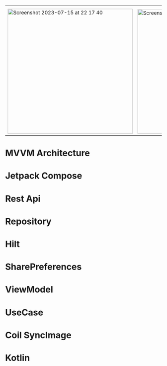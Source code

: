 <table>
  <tr><th></th><th></th><th></th><th></th></tr>
  <tr>
    <td>
      <img width="402" alt="Screenshot 2023-07-15 at 22 17 40" src="https://github.com/a222112000/SumPhotos/assets/26028054/911a3ec5-ea47-40ab-82ec-055e2438f70a">
    </td>
    <td>
    <img width="401" alt="Screenshot 2023-07-15 at 22 17 56" src="https://github.com/a222112000/SumPhotos/assets/26028054/acc25ce6-31f3-44fe-8045-fbc2a6470b59">
    </td>
    <td>
    <img width="396" alt="Screenshot 2023-07-15 at 22 24 25" src="https://github.com/a222112000/SumPhotos/assets/26028054/a8f000a0-c939-48b8-9b3a-e14d161d2515">
    </td>
    <td>
    <img width="404" alt="Screenshot 2023-07-15 at 22 18 30" src="https://github.com/a222112000/SumPhotos/assets/26028054/49947dbf-ac9c-4afc-b013-2dd2af059836">
    </td>
  </tr>
  
</table>

# MVVM Architecture 
# Jetpack Compose
# Rest Api
# Repository
# Hilt
# SharePreferences
# ViewModel
# UseCase
# Coil SyncImage
# Kotlin
